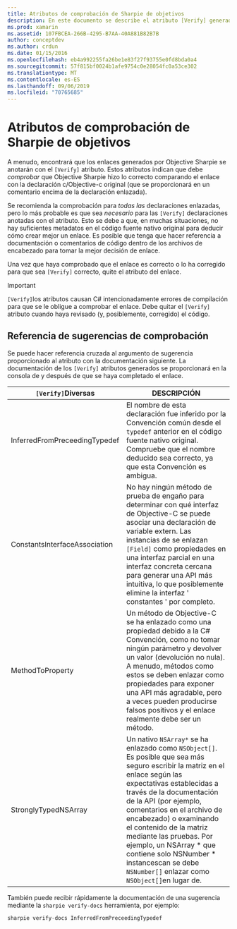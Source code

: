 ```yaml
---
title: Atributos de comprobación de Sharpie de objetivos
description: En este documento se describe el atributo [Verify] generado por Objective Sharpie. El atributo [Verify] se resalta a los desarrolladores en los que deben comprobar manualmente la salida del Sharpie de objetivos.
ms.prod: xamarin
ms.assetid: 107FBCEA-266B-4295-B7AA-40A881B82B7B
author: conceptdev
ms.author: crdun
ms.date: 01/15/2016
ms.openlocfilehash: eb4a992255fa26be1e83f27f93755e0fd8bda0a4
ms.sourcegitcommit: 57f815bf0024b1afe9754c0e28054fc0a53ce302
ms.translationtype: MT
ms.contentlocale: es-ES
ms.lasthandoff: 09/06/2019
ms.locfileid: "70765685"
---
```

# <a name="objective-sharpie-verify-attributes"></a>Atributos de comprobación de Sharpie de objetivos

A menudo, encontrará que los enlaces generados por Objective Sharpie se anotarán con el `[Verify]` atributo. Estos atributos indican que debe _comprobar_ que Objective Sharpie hizo lo correcto comparando el enlace con la declaración c/Objective-c original (que se proporcionará en un comentario encima de la declaración enlazada).

Se recomienda la comprobación para _todas las_ declaraciones enlazadas, pero lo más probable es que sea _necesario_ para las `[Verify]` declaraciones anotadas con el atributo. Esto se debe a que, en muchas situaciones, no hay suficientes metadatos en el código fuente nativo original para deducir cómo crear mejor un enlace. Es posible que tenga que hacer referencia a documentación o comentarios de código dentro de los archivos de encabezado para tomar la mejor decisión de enlace.

Una vez que haya comprobado que el enlace es correcto o lo ha corregido para que sea `[Verify]` correcto, quite el atributo del enlace.

> [!IMPORTANT]
> `[Verify]`los atributos causan C# intencionadamente errores de compilación para que se le obligue a comprobar el enlace. Debe quitar el `[Verify]` atributo cuando haya revisado (y, posiblemente, corregido) el código.

## <a name="verify-hints-reference"></a>Referencia de sugerencias de comprobación

Se puede hacer referencia cruzada al argumento de sugerencia proporcionado al atributo con la documentación siguiente. La documentación de los `[Verify]` atributos generados se proporcionará en la consola de y después de que se haya completado el enlace.

|`[Verify]`Diversas|DESCRIPCIÓN|
|---|---|
|InferredFromPreceedingTypedef|El nombre de esta declaración fue inferido por la Convención común desde el `typedef` anterior en el código fuente nativo original. Compruebe que el nombre deducido sea correcto, ya que esta Convención es ambigua.|
|ConstantsInterfaceAssociation|No hay ningún método de prueba de engaño para determinar con qué interfaz de Objective-C se puede asociar una declaración de variable extern. Las instancias de se enlazan `[Field]` como propiedades en una interfaz parcial en una interfaz concreta cercana para generar una API más intuitiva, lo que posiblemente elimine la interfaz ' constantes ' por completo.|
|MethodToProperty|Un método de Objective-C se ha enlazado como una propiedad debido a la C# Convención, como no tomar ningún parámetro y devolver un valor (devolución no nula). A menudo, métodos como estos se deben enlazar como propiedades para exponer una API más agradable, pero a veces pueden producirse falsos positivos y el enlace realmente debe ser un método.|
|StronglyTypedNSArray|Un nativo `NSArray*` se ha enlazado como `NSObject[]`. Es posible que sea más seguro escribir la matriz en el enlace según las expectativas establecidas a través de la documentación de la API (por ejemplo, comentarios en el archivo de encabezado) o examinando el contenido de la matriz mediante las pruebas. Por ejemplo, un NSArray * que contiene solo NSNumber * instancescan se debe `NSNumber[]` enlazar como `NSObject[]`en lugar de.|

También puede recibir rápidamente la documentación de una sugerencia mediante la `sharpie verify-docs` herramienta, por ejemplo:

```csharp
sharpie verify-docs InferredFromPreceedingTypedef
```

